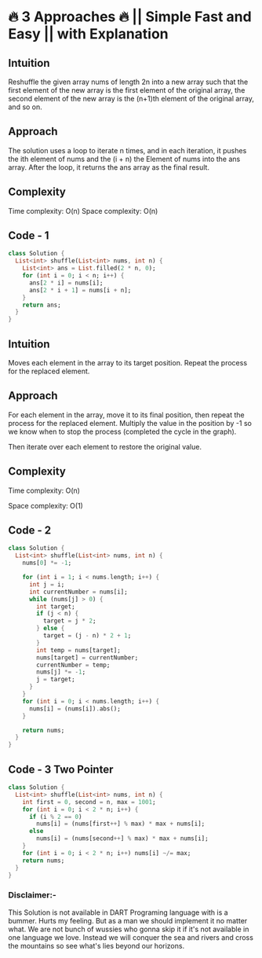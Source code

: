 # 🔥 3 Approaches 🔥 || Simple Fast and Easy || with Explanation

## Intuition

Reshuffle the given array nums of length 2n into a new array such that the first element of the new array is the first element of the original array, the second element of the new array is the (n+1)th element of the original array, and so on.

## Approach

The solution uses a loop to iterate n times, and in each iteration, it pushes the ith element of nums and the (i + n) the Element of nums into the ans array. After the loop, it returns the ans array as the final result.

## Complexity

Time complexity: O(n)
Space complexity: O(n)

## Code - 1

```dart
class Solution {
  List<int> shuffle(List<int> nums, int n) {
    List<int> ans = List.filled(2 * n, 0);
    for (int i = 0; i < n; i++) {
      ans[2 * i] = nums[i];
      ans[2 * i + 1] = nums[i + n];
    }
    return ans;
  }
}
```

## Intuition

Moves each element in the array to its target position. Repeat the process for the replaced element.

## Approach

For each element in the array, move it to its final position, then repeat the process for the replaced element. Multiply the value in the position by -1 so we know when to stop the process (completed the cycle in the graph).

Then iterate over each element to restore the original value.

## Complexity

Time complexity: O(n)

Space complexity: O(1)

## Code - 2

```dart
class Solution {
  List<int> shuffle(List<int> nums, int n) {
    nums[0] *= -1;

    for (int i = 1; i < nums.length; i++) {
      int j = i;
      int currentNumber = nums[i];
      while (nums[j] > 0) {
        int target;
        if (j < n) {
          target = j * 2;
        } else {
          target = (j - n) * 2 + 1;
        }
        int temp = nums[target];
        nums[target] = currentNumber;
        currentNumber = temp;
        nums[j] *= -1;
        j = target;
      }
    }
    for (int i = 0; i < nums.length; i++) {
      nums[i] = (nums[i]).abs();
    }

    return nums;
  }
}
```

## Code - 3 Two Pointer

```dart
class Solution {
  List<int> shuffle(List<int> nums, int n) {
    int first = 0, second = n, max = 1001;
    for (int i = 0; i < 2 * n; i++) {
      if (i % 2 == 0)
        nums[i] = (nums[first++] % max) * max + nums[i];
      else
        nums[i] = (nums[second++] % max) * max + nums[i];
    }
    for (int i = 0; i < 2 * n; i++) nums[i] ~/= max;
    return nums;
  }
}
```

### Disclaimer:-

This Solution is not available in DART Programing language with is a bummer. Hurts my feeling. But as a man we should implement it no matter what. We are not bunch of wussies who gonna skip it if it's not available in one language we love. Instead we will conquer the sea and rivers and cross the mountains so see what's lies beyond our horizons.
